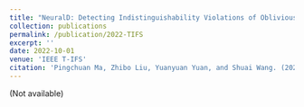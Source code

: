 ```yaml
---
title: "NeuralD: Detecting Indistinguishability Violations of Oblivious RAM with Neural Distinguishers"
collection: publications
permalink: /publication/2022-TIFS
excerpt: ''
date: 2022-10-01
venue: 'IEEE T-IFS'
citation: 'Pingchuan Ma, Zhibo Liu, Yuanyuan Yuan, and Shuai Wang. (2022). &quot;NeuralD: Detecting Indistinguishability Violations of Oblivious RAM with Neural Distinguishers.&quot; <i>IEEE T-IFS 2022</i>.'
---
```

(Not available)


